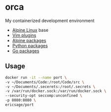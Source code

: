 orca
====
My containerized development environment 
 
- [Alpine Linux](https://hub.docker.com/_/alpine/) base
- [Vim plugins](https://github.com/ericsage/code/blob/master/configfiles/.vimrc#L27-L74)
- [Alpine packages](https://github.com/ericsage/code/blob/master/packages/apk)
- [Python packages](https://github.com/ericsage/code/blob/master/packages/pip)
- [Go packages](https://github.com/ericsage/code/blob/master/packages/go)

Usage
-----
```bash
docker run -it --name port \
-v ~/Documents/Code:/root/Code/src \
-v ~/Documents/.secerets:/root/.secrets \
-v /var/run/docker.sock:/var/run/docker.sock \
--security-opt seccomp:unconfined \
-p 8080:8080 \
ericsage/port
```
